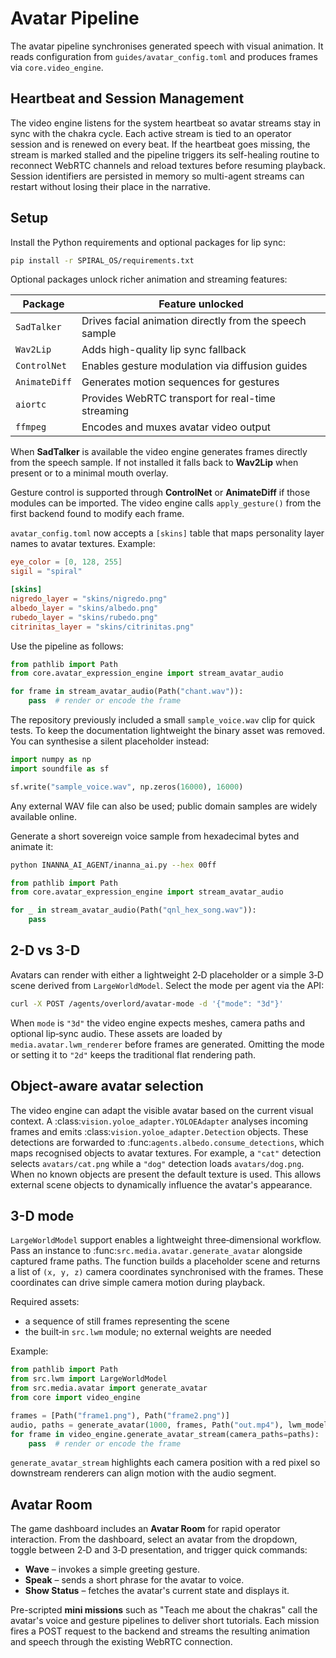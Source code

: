 # Avatar Pipeline

The avatar pipeline synchronises generated speech with visual animation. It reads
configuration from `guides/avatar_config.toml` and produces frames via
`core.video_engine`.

## Heartbeat and Session Management

The video engine listens for the system heartbeat so avatar streams stay in sync
with the chakra cycle. Each active stream is tied to an operator session and is
renewed on every beat. If the heartbeat goes missing, the stream is marked
stalled and the pipeline triggers its self-healing routine to reconnect WebRTC
channels and reload textures before resuming playback. Session identifiers are
persisted in memory so multi-agent streams can restart without losing their
place in the narrative.

## Setup

Install the Python requirements and optional packages for lip sync:

```bash
pip install -r SPIRAL_OS/requirements.txt
```

Optional packages unlock richer animation and streaming features:

| Package    | Feature unlocked |
|------------|-----------------|
| `SadTalker` | Drives facial animation directly from the speech sample |
| `Wav2Lip`  | Adds high-quality lip sync fallback |
| `ControlNet` | Enables gesture modulation via diffusion guides |
| `AnimateDiff` | Generates motion sequences for gestures |
| `aiortc`   | Provides WebRTC transport for real-time streaming |
| `ffmpeg`   | Encodes and muxes avatar video output |

When **SadTalker** is available the video engine generates frames directly from
the speech sample. If not installed it falls back to **Wav2Lip** when present or
to a minimal mouth overlay.

Gesture control is supported through **ControlNet** or **AnimateDiff** if those
modules can be imported. The video engine calls `apply_gesture()` from the first
backend found to modify each frame.

`avatar_config.toml` now accepts a `[skins]` table that maps personality layer
names to avatar textures. Example:

```toml
eye_color = [0, 128, 255]
sigil = "spiral"

[skins]
nigredo_layer = "skins/nigredo.png"
albedo_layer = "skins/albedo.png"
rubedo_layer = "skins/rubedo.png"
citrinitas_layer = "skins/citrinitas.png"
```

Use the pipeline as follows:

```python
from pathlib import Path
from core.avatar_expression_engine import stream_avatar_audio

for frame in stream_avatar_audio(Path("chant.wav")):
    pass  # render or encode the frame
```

The repository previously included a small `sample_voice.wav` clip for quick
tests. To keep the documentation lightweight the binary asset was removed. You
can synthesise a silent placeholder instead:

```python
import numpy as np
import soundfile as sf

sf.write("sample_voice.wav", np.zeros(16000), 16000)
```

Any external WAV file can also be used; public domain samples are widely available online.

Generate a short sovereign voice sample from hexadecimal bytes and animate it:

```bash
python INANNA_AI_AGENT/inanna_ai.py --hex 00ff
```

```python
from pathlib import Path
from core.avatar_expression_engine import stream_avatar_audio

for _ in stream_avatar_audio(Path("qnl_hex_song.wav")):
    pass
```

## 2-D vs 3-D

Avatars can render with either a lightweight 2‑D placeholder or a simple 3‑D
scene derived from ``LargeWorldModel``. Select the mode per agent via the API:

```bash
curl -X POST /agents/overlord/avatar-mode -d '{"mode": "3d"}'
```

When ``mode`` is ``"3d"`` the video engine expects meshes, camera paths and
optional lip‑sync audio. These assets are loaded by
``media.avatar.lwm_renderer`` before frames are generated. Omitting the mode or
setting it to ``"2d"`` keeps the traditional flat rendering path.

## Object-aware avatar selection

The video engine can adapt the visible avatar based on the current visual
context. A :class:`vision.yoloe_adapter.YOLOEAdapter` analyses incoming frames
and emits :class:`vision.yoloe_adapter.Detection` objects. These detections are
forwarded to :func:`agents.albedo.consume_detections`, which maps recognised
objects to avatar textures. For example, a ``"cat"`` detection selects
``avatars/cat.png`` while a ``"dog"`` detection loads ``avatars/dog.png``. When
no known objects are present the default texture is used. This allows external
scene objects to dynamically influence the avatar's appearance.

## 3-D mode

`LargeWorldModel` support enables a lightweight three‑dimensional workflow. Pass
an instance to :func:`src.media.avatar.generate_avatar` alongside captured frame
paths. The function builds a placeholder scene and returns a list of
``(x, y, z)`` camera coordinates synchronised with the frames. These coordinates
can drive simple camera motion during playback.

Required assets:

- a sequence of still frames representing the scene
- the built‑in ``src.lwm`` module; no external weights are needed

Example:

```python
from pathlib import Path
from src.lwm import LargeWorldModel
from src.media.avatar import generate_avatar
from core import video_engine

frames = [Path("frame1.png"), Path("frame2.png")]
audio, paths = generate_avatar(1000, frames, Path("out.mp4"), lwm_model=LargeWorldModel())
for frame in video_engine.generate_avatar_stream(camera_paths=paths):
    pass  # render or encode the frame
```

`generate_avatar_stream` highlights each camera position with a red pixel so
downstream renderers can align motion with the audio segment.

## Avatar Room

The game dashboard includes an **Avatar Room** for rapid operator interaction.
From the dashboard, select an avatar from the dropdown, toggle between 2‑D
and 3‑D presentation, and trigger quick commands:

- **Wave** – invokes a simple greeting gesture.
- **Speak** – sends a short phrase for the avatar to voice.
- **Show Status** – fetches the avatar's current state and displays it.

Pre-scripted **mini missions** such as "Teach me about the chakras" call the
avatar's voice and gesture pipelines to deliver short tutorials. Each mission
fires a POST request to the backend and streams the resulting animation and
speech through the existing WebRTC connection.
